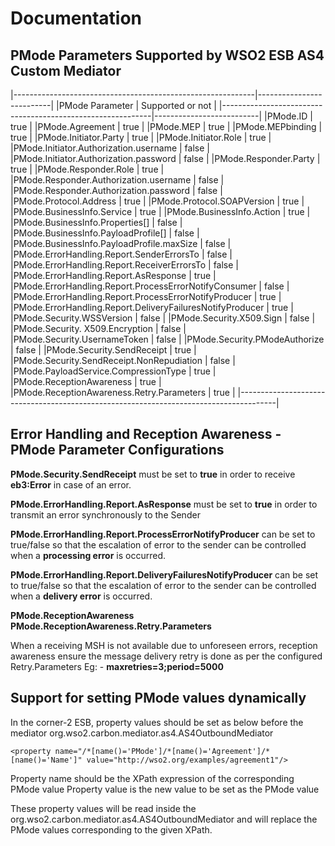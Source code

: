 # Documentation

## PMode Parameters Supported by WSO2 ESB AS4 Custom Mediator

|------------------------------------------------------------|--------------------------|
|PMode Parameter                                             |     Supported or not     |
|------------------------------------------------------------|--------------------------|
|PMode.ID                                                    |       true               |
|PMode.Agreement                                             |       true               |
|PMode.MEP                                                   |       true               |
|PMode.MEPbinding                                            |       true               |
|PMode.Initiator.Party                                       |       true               |
|PMode.Initiator.Role                                        |       true               |
|PMode.Initiator.Authorization.username                      |       false              |
|PMode.Initiator.Authorization.password                      |       false              |
|PMode.Responder.Party                                       |       true               |
|PMode.Responder.Role                                        |       true               |
|PMode.Responder.Authorization.username                      |       false              |
|PMode.Responder.Authorization.password                      |       false              |
|PMode.Protocol.Address                                      |       true               |
|PMode.Protocol.SOAPVersion                                  |       true               |
|PMode.BusinessInfo.Service                                  |       true               |
|PMode.BusinessInfo.Action                                   |       true               |
|PMode.BusinessInfo.Properties[]                             |       false              |
|PMode.BusinessInfo.PayloadProfile[]                         |       false              |
|PMode.BusinessInfo.PayloadProfile.maxSize                   |       false              |
|PMode.ErrorHandling.Report.SenderErrorsTo                   |       false              |
|PMode.ErrorHandling.Report.ReceiverErrorsTo                 |       false              |
|PMode.ErrorHandling.Report.AsResponse                       |       true               |
|PMode.ErrorHandling.Report.ProcessErrorNotifyConsumer       |       false              |
|PMode.ErrorHandling.Report.ProcessErrorNotifyProducer       |       true               |
|PMode.ErrorHandling.Report.DeliveryFailuresNotifyProducer   |       true               |
|PMode.Security.WSSVersion                                   |       false              |
|PMode.Security.X509.Sign                                    |       false              |
|PMode.Security. X509.Encryption                             |       false              |
|PMode.Security.UsernameToken                                |       false              |
|PMode.Security.PModeAuthorize                               |       false              |
|PMode.Security.SendReceipt                                  |       true               |
|PMode.Security.SendReceipt.NonRepudiation                   |       false              |
|PMode.PayloadService.CompressionType                        |       true               |
|PMode.ReceptionAwareness                                    |       true               |
|PMode.ReceptionAwareness.Retry.Parameters                   |       true               |
|---------------------------------------------------------------------------------------|


## Error Handling and Reception Awareness - PMode Parameter Configurations

**PMode.Security.SendReceipt** must be set to **true** in order to receive **eb3:Error** in case of an error.

**PMode.ErrorHandling.Report.AsResponse** must be set to **true** in order to transmit an error synchronously to the Sender

**PMode.ErrorHandling.Report.ProcessErrorNotifyProducer** can be set to true/false so that the escalation of error to the sender can be controlled when a **processing error** is occurred.

**PMode.ErrorHandling.Report.DeliveryFailuresNotifyProducer** can be set to true/false so that the escalation of error to the sender can be controlled when a **delivery error** is occurred.

**PMode.ReceptionAwareness**
**PMode.ReceptionAwareness.Retry.Parameters**

When a receiving MSH is not available due to unforeseen errors, reception awareness
ensure the message delivery retry is done as per the configured Retry.Parameters
Eg: - **maxretries=3;period=5000**


## Support for setting PMode values dynamically
   In the corner-2 ESB, property values should be set as below before the mediator org.wso2.carbon.mediator.as4.AS4OutboundMediator

``
   <property name="/*[name()='PMode']/*[name()='Agreement']/*[name()='Name']"
                      value="http://wso2.org/examples/agreement1"/>
 ``                     

   Property name should be the XPath expression of the corresponding PMode value
   Property value is the new value to be set as the PMode value

   These property values will be read inside the org.wso2.carbon.mediator.as4.AS4OutboundMediator and will replace the
   PMode values corresponding to the given XPath.

